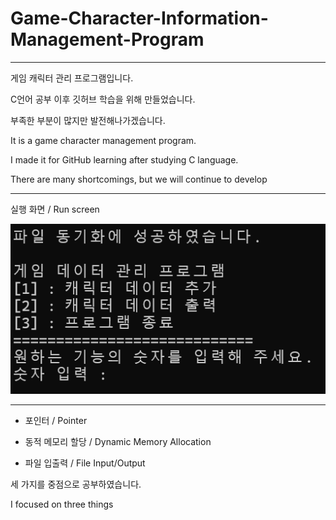 # Game-Character-Information-Management-Program
---
게임 캐릭터 관리 프로그램입니다.

C언어 공부 이후 깃허브 학습을 위해 만들었습니다.

부족한 부분이 많지만 발전해나가겠습니다.

It is a game character management program.

I made it for GitHub learning after studying C language.

There are many shortcomings, but we will continue to develop

---
실행 화면 / Run screen

![Run scree](./GCDP.png)

---
+ 포인터 / Pointer
  
+ 동적 메모리 할당 / Dynamic Memory Allocation
  
+ 파일 입출력 / File Input/Output
  
세 가지를 중점으로 공부하였습니다.

I focused on three things
